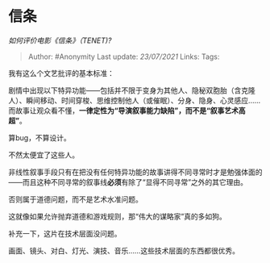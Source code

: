 # 信条
*如何评价电影《信条》（TENET)?*

> Author: #Anonymity
Last update: *23/07/2021* 
Links:
Tags: 

我有这么个文艺批评的基本标准：

剧情中出现以下特异功能——包括并不限于变身为其他人、隐秘双胞胎（含克隆人）、瞬间移动、时间穿梭、思维控制他人（或催眠）、分身、隐身、心灵感应……而故事让观众看不懂，**一律定性为“导演叙事能力缺陷”，而不是“叙事艺术高超”**。

算bug，不算设计。

不然太便宜了这些人。

非线性叙事手段只有在把没有任何特异功能的故事讲得不同寻常时才是勉强体面的——而且这种不同寻常的叙事线**必须**有除了“显得不同寻常”之外的其它理由。

否则属于道德问题，而不是艺术水准问题。

这就像如果允许抛弃道德和游戏规则，那“伟大的谋略家”真的多如狗。

补充一下，这片在技术层面没问题。

画面、镜头、对白、灯光、演技、音乐……这些技术层面的东西都很优秀。



